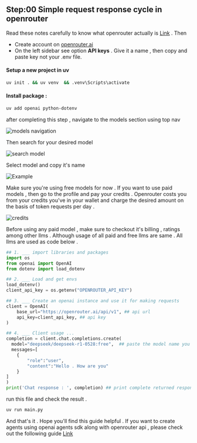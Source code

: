 ## Step:00  Simple request response cycle in openrouter 

Read these notes carefully to know what openrouter actually is [Link](https://github.com/panaversity/learn-agentic-ai/blob/main/01_ai_agents_first/02_openrouter/readme.md) . Then 

- Create account on [openrouter.ai](https://openrouter.ai/)
- On the left sidebar see option **API keys** . Give it a name , then copy and paste key not your .env file.

#### Setup a new project in uv
```bash
uv init . && uv venv  && .venv\Scripts\activate
```
#### Install package :
```bash
uv add openai python-dotenv
```

after completing this step , navigate to the models section using top nav 

![models navigation](/images/model-nav.png)

Then search for your desired model 

![search model](/images//search.png)

Select model and copy it's name

![Example](/images/find-llm.png)

Make sure you're using free models for now . If you want to use paid models , then go to the profile and pay your credits . Openrouter costs you from your credits you've in your wallet and charge the desired amount on the basis of token requests per day . 

![credits](/images/credits.png)

Before using any paid model , make sure to checkout it's billing , ratings among other llms . Although usage of all paid and free llms are same . All llms are used as code below .

```python
## 1. ___ import libraries and packages
import os
from openai import OpenAI
from dotenv import load_dotenv

## 2. ___ Load and get envs
load_dotenv()
client_api_key = os.getenv("OPENROUTER_API_KEY") 

## 3. ___ Create an openai instance and use it for making requests
client = OpenAI(
    base_url="https://openrouter.ai/api/v1", ## api url
    api_key=client_api_key, ## api key 
)

## 4. ___ Client usage ...
completion = client.chat.completions.create(
  model="deepseek/deepseek-r1-0528:free",  ## paste the model name you've copied ...
  messages=[
    {
        "role":"user",
        "content":"Hello . How are you"
    }
]
)
print('Chat response : ', completion) ## print complete returned response array not text 
```

run this file and check the result .
```bash
uv run main.py
```

And that's it .  Hope you'll find this guide helpful . If you want to create agents using openai agents sdk along with openrouter api , please check out the following guide [Link](./01-agent-openrouter-openaisdk.md)  